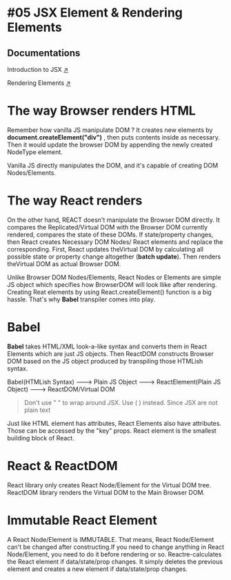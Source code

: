 # #05 JSX Element & Rendering Elements

## Documentations

Introduction to JSX [↗](https://reactjs.org/docs/introducing-jsx.html)

Rendering Elements [↗](https://reactjs.org/docs/rendering-elements.html)

# The way Browser renders HTML

Remember how vanilla JS manipulate DOM ? It creates new elements by **document.createElement("div")** ,  then puts contents inside as necessary. Then it would update the browser DOM by appending the newly created NodeType element.

Vanilla JS directly manipulates the DOM, and it's capable of creating DOM Nodes/Elements.

# The way React renders

On the other hand, REACT doesn't manipulate the Browser DOM directly. It compares the Replicated/Virtual DOM with the Browser DOM currently rendered, compares the state of these DOMs. If state/property changes, then React creates Necessary DOM Nodes/ React elements and replace the corresponding. First, React updates theVirtual DOM by calculating all possible state or property change altogether (**batch update**). Then renders theVirtual DOM as actual Browser DOM.

Unlike Browser DOM Nodes/Elements, React Nodes or Elements are simple JS object which specifies how BrowserDOM will look llike after rendering. Creating Reat elements by using React.createElement() function is a big hassle. That's why **Babel** transpiler comes into play.

# Babel

**Babel** takes HTML/XML look-a-like syntax and converts them in React Elements which are just JS objects. Then ReactDOM constructs Browser DOM based on the JS object produced by transpiling those HTMLish syntax.

Babel(HTMLish Syntax) ---> Plain JS Object ---> ReactElement(Plain JS Object) ---> ReactDOM/Virtual DOM

> Don't use " " to wrap around JSX. Use (  ) instead. Since JSX are not plain text
> 

Just like HTML element has attributes, React Elements also have attributes. Those can be accessed by the "key" props. React element is the smallest building block of React.

# React & ReactDOM

React library only creates React Node/Element for the Virtual DOM tree.
ReactDOM library renders the Virtual DOM to the Main Browser DOM.

# Immutable React Element

A React Node/Element is IMMUTABLE. That means, React Node/Element can't be changed after constructing.If you need to change anything in React Node/Element, you need to do it before rendering or so. Reactre-calculates the React element if data/state/prop changes. It simply deletes the previous element and creates a new element if data/state/prop changes.
